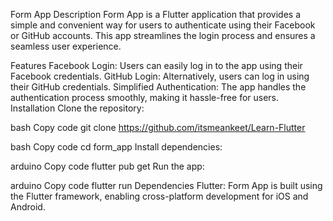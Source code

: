 Form App
Description
Form App is a Flutter application that provides a simple and convenient way for users to authenticate using their Facebook or GitHub accounts. This app streamlines the login process and ensures a seamless user experience.

Features
Facebook Login: Users can easily log in to the app using their Facebook credentials.
GitHub Login: Alternatively, users can log in using their GitHub credentials.
Simplified Authentication: The app handles the authentication process smoothly, making it hassle-free for users.
Installation
Clone the repository:

bash
Copy code
git clone https://github.com/itsmeankeet/Learn-Flutter

bash
Copy code
cd form_app
Install dependencies:

arduino
Copy code
flutter pub get
Run the app:

arduino
Copy code
flutter run
Dependencies
Flutter: Form App is built using the Flutter framework, enabling cross-platform development for iOS and Android.
